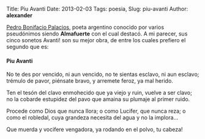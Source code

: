 Title: Piu Avanti
Date: 2013-02-03
Tags: poesia,
Slug: piu-avanti
Author: __alexander__

[Pedro Bonifacio Palacios][Almafuerte], poeta argentino conocido por varios pseudónimos siendo **Almafuerte** con el cual destacó.
A mi parecer, sus cinco sonetos Avanti! son su mejor obra, de entre los cuales prefiero el segundo que es:

#### Piu Avanti

No te des por vencido, ni aun vencido,
no te sientas esclavo, ni aun esclavo;
trémulo de pavor, piénsate bravo,
y arremete feroz, ya mal herido.

Ten el tesón del clavo enmohecido
que ya viejo y ruin, vuelve a ser clavo;
no la cobarde estupidez del pavo
que amaina su plumaje al primer ruido.

Procede como Dios que nunca llora;
o como Lucifer, que nunca reza;
o como el robledal, cuya grandeza
necesita del agua y no la implora...

Que muerda y vocifere vengadora,
ya rodando en el polvo, tu cabeza!

[^piu-avanti]: Los demás poemas los podemos leer [aquí][avanti]

[Almafuerte]: http://es.wikipedia.org/wiki/Pedro_Bonifacio_Palacios
[avanti]: http://www.fmmeducacion.com.ar/Escritos/Poesias/avanti.htm
